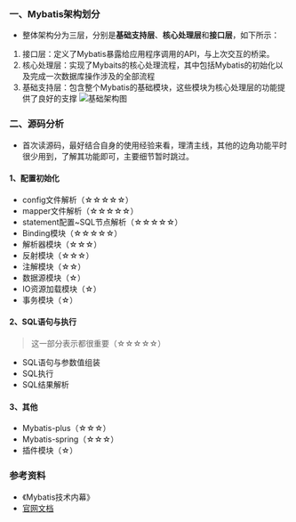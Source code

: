 

### 一、Mybatis架构划分

+ 整体架构分为三层，分别是**基础支持层**、**核心处理层**和**接口层**，如下所示：

1. 接口层：定义了Mybatis暴露给应用程序调用的API，与上次交互的桥梁。
2. 核心处理层：实现了Mybaits的核心处理流程，其中包括Mybatis的初始化以及完成一次数据库操作涉及的全部流程
3. 基础支持层：包含整个Mybatis的基础模块，这些模块为核心处理层的功能提供了良好的支撑
![基础架构图](https://user-images.githubusercontent.com/18548200/68659957-3e21c580-0573-11ea-8b2a-2f4138af4c8d.png)


### 二、源码分析
+ 首次读源码，最好结合自身的使用经验来看，理清主线，其他的边角功能平时很少用到，了解其功能即可，主要细节暂时跳过。

#### 1、配置初始化
+ config文件解析（☆☆☆☆☆）
+ mapper文件解析（☆☆☆☆☆）
+ statement配置~SQL节点解析（☆☆☆☆☆）
+ Binding模块（☆☆☆☆☆）
+ 解析器模块（☆☆☆）
+ 反射模块（☆☆☆）
+ 注解模块（☆☆）
+ 数据源模块（☆）
+ IO资源加载模块（☆）
+ 事务模块（☆）

#### 2、SQL语句与执行
> 这一部分表示都很重要（☆☆☆☆☆）

+ SQL语句与参数值组装
+ SQL执行
+ SQL结果解析

#### 3、其他
+ Mybatis-plus（☆☆☆）
+ Mybatis-spring（☆☆☆）
+ 插件模块（☆）

### 参考资料
+ 《Mybatis技术内幕》
+ [官网文档](https://mybatis.org/mybatis-3/zh/index.html)

